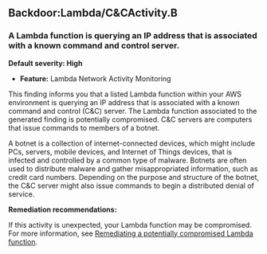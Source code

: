 Backdoor:Lambda/C\&CActivity.B
------------------------------


### A Lambda function is querying an IP address that is associated with a known command and control server.


**Default severity: High**


 * **Feature:** Lambda Network Activity Monitoring

This finding informs you that a listed Lambda function within your AWS environment is querying an IP address that is associated with a known command and control (C\&C) server. The Lambda function associated to the generated finding is potentially compromised. C\&C servers are computers that issue commands to members of a botnet. 


A botnet is a collection of internet\-connected devices, which might include PCs, servers, mobile devices, and Internet of Things devices, that is infected and controlled by a common type of malware. Botnets are often used to distribute malware and gather misappropriated information, such as credit card numbers. Depending on the purpose and structure of the botnet, the C\&C server might also issue commands to begin a distributed denial of service.


**Remediation recommendations:**


If this activity is unexpected, your Lambda function may be compromised. For more information, see [Remediating a potentially compromised Lambda function](https://docs.aws.amazon.com/guardduty/latest/ug/remediate-lambda-protection-finding-types.html).

